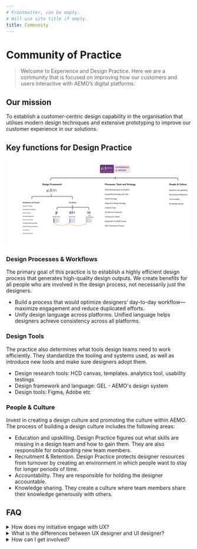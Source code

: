 ```yaml
---
# Frontmatter, can be empty.
# Will use site title if empty.
title: Community
---
```


# Community of Practice

> Welcome to Experience and Design Practice. Here we are a community that is focused on improving how our customers and users interactive with AEMO’s digital platforms.  

## Our mission

To establish a customer-centric design capability in the organisation that utilises modern design techniques and extensive prototyping to improve our customer experience in our solutions.

## Key functions for Design Practice

![img](../../public/cop.png)



### Design Processes  & Workflows 
The primary goal of this practice is to establish a highly efficient design process that generates high-quality design outputs. We create benefits for all people who are involved in the design process, not necessarily just the designers.

- Build a process that would optimize designers’ day-to-day workflow—maximize engagement and reduce duplicated efforts.
- Unify design language across platforms. Unified language helps designers achieve consistency across all platforms.​​​​​​​


### Design Tools
The practice also determines what tools design teams need to work efficiently. They standardize the tooling and systems used, as well as introduce new tools and make sure designers adopt them.

- Design research tools: HCD canvas, templates. analytics tool, usability testings
- Design framework and language: GEL - AEMO's design system
- Design tools: Figma, Adobe etc

### People & Culture 
Invest in creating a design culture and promoting the culture within AEMO. The process of building a design culture includes the following areas:

- Education and upskilling. Design Practice figures out what skills are missing in a design team and how to gain them. They are also responsible for onboarding new team members.
- Recruitment & Retention. Design Practice protects designer resources from turnover by creating an environment in which people want to stay for longer periods of time.
- Accountability. They are responsible for holding the designer accountable.
- Knowledge sharing. They create a culture where team members share their knowledge generously with others.

## FAQ

<details>
    <summary>How does my initiative engage with UX?</summary>
    We have a <a target="_blank" href="https://aemocdr.atlassian.net/wiki/spaces/DDC/pages/528580741/Initiative+Flow">Initiative Flow</a>
</details>

<details>
    <summary>What is the differences between UX designer and UI designer?</summary>
    UI designers work on individual pages, buttons, and interactions; making sure they are polished and functional. UX designers take a more high-level view of a product or service, ensuring the collective user flow of a site, service, or app is fully realized and consistent. <a target="_blank" href="https://www.google.com/search?q=What+is+the+differences+between+UX+designer+and+UI+designer?&source=lmns&bih=1050&biw=1920&hl=en&sa=X&ved=2ahUKEwiu9KG5mvX7AhWY_jgGHQADDyMQ_AUoAHoECAEQAA">Learn more</a>
</details>

<details>
    <summary>How can I get involved? </summary>
    Contact the Design Practice Lead: Daniel Wang
</details>